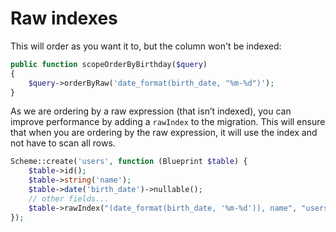 # Raw indexes

This will order as you want it to, but the column won't be indexed:

```php
public function scopeOrderByBirthday($query)  
{  
    $query->orderByRaw('date_format(birth_date, "%m-%d")');  
}
```

As we are ordering by a raw expression (that isn’t indexed), you can improve performance by adding a `rawIndex` to the migration. This will ensure that when you are ordering by the raw expression, it will use the index and not have to scan all rows.

```php
Scheme::create('users', function (Blueprint $table) {  
    $table->id();  
    $table->string('name');  
    $table->date('birth_date')->nullable();  
    // other fields...  
    $table->rawIndex("(date_format(birth_date, '%m-%d')), name", "users_birthday_name_index");  
});
```